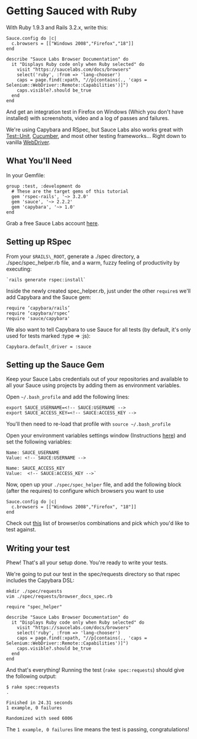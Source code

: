 Getting Sauced with Ruby
============

With Ruby 1.9.3 and Rails 3.2.x, write this:

    Sauce.config do |c|
      c.browsers = [["Windows 2008","Firefox","18"]]
    end

    describe "Sauce Labs Browser Documentation" do
      it "Displays Ruby code only when Ruby selected" do
        visit "https://saucelabs.com/docs/browsers"
        select('ruby', :from => 'lang-chooser')
        caps = page.find(:xpath, "//p[contains(., 'caps = Selenium::WebDriver::Remote::Capabilities')]")
        caps.visible?.should be_true
      end
    end

And get an integration test in Firefox on Windows (Which you don't have installed) with screenshots, video and a log of passes and failures.

We're using Capybara and RSpec, but Sauce Labs also works great with [Test::Unit]("http://test-unit.rubyforge.org/"), [Cucumber]("http://cukes.info/"), and most other testing frameworks... Right down to vanilla [WebDriver]("http://code.google.com/p/selenium/wiki/RubyBindings").

What You'll Need
----------------

In your Gemfile:

    group :test, :development do  
      # These are the target gems of this tutorial  
      gem 'rspec-rails', '~> 3.2.0'  
      gem 'sauce', '~> 2.2.2'  
      gem 'capybara', '~> 1.0'  
    end

Grab a free Sauce Labs account [here]("https://saucelabs.com/signup/plan/free").

Setting up RSpec
-----------

From your `$RAILS\_ROOT`, generate a ./spec directory, a ./spec/spec_helper.rb file, and a warm, fuzzy feeling of productivity by executing:

    `rails generate rspec:install`  

Inside the newly created spec_helper.rb, just under the other `require`s we'll add Capybara and the Sauce gem:

    require ‘capybara/rails’  
    require ‘capybara/rspec’  
    require 'sauce/capybara'  

We also want to tell Capybara to use Sauce for all tests (by default, it's only used for tests marked :type => :js):

`Capybara.default_driver = :sauce`

Setting up the Sauce Gem
-------------------------

Keep your Sauce Labs credentials out of your repositories and available to all your Sauce using projects by adding them as environment variables.

<!-- SAUCE:BEGIN_PLATFORM:MAC|LINUX -->  

Open `~/.bash_profile` and add the following lines:  
  
    export SAUCE_USERNAME=<!-- SAUCE:USERNAME -->  
    export SAUCE_ACCESS_KEY=<!-- SAUCE:ACCESS_KEY -->  

You'll then need to re-load that profile with `source ~/.bash_profile`  
<!-- SAUCE:END_PLATFORM -->  
<!-- SAUCE:BEGIN_PLATFORM:WIN -->  
Open your environment variables settings window (Instructions [here]("http://www.itechtalk.com/thread3595.html")) and set the following variables:  

    Name: SAUCE_USERNAME  
    Value: <!-- SAUCE:USERNAME -->  
  
    Name: SAUCE_ACCESS_KEY  
    Value:  <!-- SAUCE:ACCESS_KEY -->`  
<!-- SAUCE:END_PLATFORM -->  

Now, open up your `./spec/spec_helper` file, and add the following block (after the requires) to configure which browsers you want to use

    Sauce.config do |c|  
      c.browsers = [["Windows 2008","Firefox", "18"]]  
    end

Check out [this]("http://www.saucelabs.com/browsers") list of browser/os combinations and pick which you'd like to test against.

Writing your test
-----------------

Phew!  That's all your setup done.  You're ready to write your tests.

We're going to put our test in the spec/requests directory so that rspec includes the Capybara DSL:

    mkdir ./spec/requests  
    vim ./spec/requests/browser_docs_spec.rb
  
    require "spec_helper"

    describe "Sauce Labs Browser Documentation" do  
      it "Displays Ruby code only when Ruby selected" do  
        visit "https://saucelabs.com/docs/browsers"  
        select('ruby', :from => 'lang-chooser')  
        caps = page.find(:xpath, "//p[contains(., 'caps = Selenium::WebDriver::Remote::Capabilities')]")  
        caps.visible?.should be_true  
      end  
    end

And that's everything!  Running the test (`rake spec:requests`) should give the following output:

    $ rake spec:requests
    .

    Finished in 24.31 seconds
    1 example, 0 failures

    Randomized with seed 6006

The `1 example, 0 failures` line means the test is passing, congratulations!
